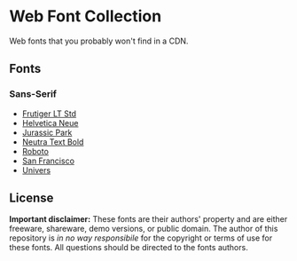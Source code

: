 # Web Font Collection

Web fonts that you probably won't find in a CDN.


## Fonts


### Sans-Serif

* [Frutiger LT Std](https://github.com/AllThingsSmitty/fonts/tree/master/Frutiger%20LT%20Std)
* [Helvetica Neue](https://github.com/AllThingsSmitty/fonts/tree/master/Helvetica%20Neue)
* [Jurassic Park](https://github.com/AllThingsSmitty/fonts/tree/master/Jurassic%20Park)
* [Neutra Text Bold](https://github.com/AllThingsSmitty/fonts/tree/master/Neutra%20Text%20Bold)
* [Roboto](https://github.com/AllThingsSmitty/fonts/tree/master/Roboto)
* [San Francisco](https://github.com/AllThingsSmitty/fonts/tree/master/San%20Francisco)
* [Univers](https://github.com/AllThingsSmitty/fonts/tree/master/Univers)


## License

**Important disclaimer:** These fonts are their authors' property and are either freeware, shareware, demo versions, or public domain. The author of this repository is _in no way responsibile_ for the copyright or terms of use for these fonts. All questions should be directed to the fonts authors.